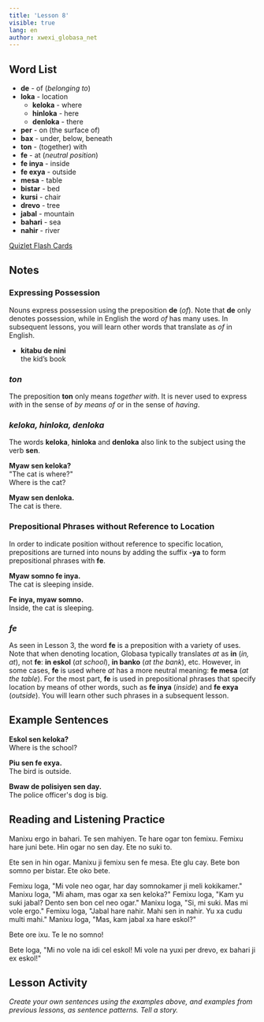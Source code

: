 ```yaml
---
title: 'Lesson 8'
visible: true
lang: en
author: xwexi_globasa_net
---
```


## Word List

* **de** - of (_belonging to_)
* **loka** - location
	* **keloka** - where 
	* **hinloka** - here
	* **denloka** - there
* **per** - on (the surface of)
* **bax** - under, below, beneath
* **ton**  - (together) with
* **fe** - at (_neutral position_) 
* **fe inya** - inside
* **fe exya** - outside 
* **mesa** - table
* **bistar** - bed
* **kursi** - chair
* **drevo**  - tree
* **jabal** - mountain
* **bahari** - sea
* **nahir** - river

[Quizlet Flash Cards](https://quizlet.com/557300190/globasa-101-lesson-8-flash-cards/)

## Notes
### Expressing Possession

Nouns express possession using the preposition **de** (_of_). Note that **de** only denotes possession, while in English the word _of_ has many uses. In subsequent lessons, you will learn other words that translate as _of_ in English. 

* **kitabu de nini**  
the kid’s book

### _ton_

The preposition **ton** only means _together with_. It is never used to express _with_ in the sense of _by means of_ or in the sense of _having_.

### _keloka, hinloka, denloka_

The words **keloka**, **hinloka** and **denloka** also link to the subject using the verb **sen**.

**Myaw sen keloka?**  
"The cat is where?"  
Where is the cat?

**Myaw sen denloka.**  
The cat is there.
 
### Prepositional Phrases without Reference to Location

In order to indicate position without reference to specific location, prepositions are turned into nouns by adding the suffix **-ya** to form prepositional phrases with **fe**.

**Myaw somno fe inya.**    
The cat is sleeping inside.

**Fe inya, myaw somno.**  
Inside, the cat is sleeping.

### _fe_

As seen in Lesson 3, the word **fe** is a preposition with a variety of uses. Note that when denoting location, Globasa typically translates _at_ as **in** (_in, at_), not **fe**: **in eskol** (_at school_), **in banko** (_at the bank_), etc. However, in some cases, **fe** is used where _at_ has a more neutral meaning: **fe mesa** (_at the table_). For the most part, **fe** is used in prepositional phrases that specify location by means of other words, such as **fe inya** (_inside_) and **fe exya** (_outside_). You will learn other such phrases in a subsequent lesson. 

## Example Sentences

**Eskol sen keloka?**   
Where is the school?

**Piu sen fe exya.**  
The bird is outside. 

**Bwaw de polisiyen sen day.**  
The police officer's dog is big.

## Reading and Listening Practice

Manixu ergo in bahari. Te sen mahiyen. Te hare ogar ton femixu. Femixu hare juni bete. Hin ogar no sen day. Ete no suki to.

Ete sen in hin ogar. Manixu ji femixu sen fe mesa. Ete glu cay. Bete bon somno per bistar. Ete oko bete.

Femixu loga, "Mi vole neo ogar, har day somnokamer ji meli kokikamer." Manixu loga, "Mi aham, mas ogar xa sen keloka?" Femixu loga, "Kam yu suki jabal? Dento sen bon cel neo ogar." Manixu loga, "Si, mi suki. Mas mi vole ergo." Femixu loga, "Jabal hare nahir. Mahi sen in nahir. Yu xa cudu multi mahi." Manixu loga, "Mas, kam jabal xa hare eskol?"

Bete ore ixu. Te le no somno!

Bete loga, "Mi no vole na idi cel eskol! Mi vole na yuxi per drevo, ex bahari ji ex eskol!"

## Lesson Activity

_Create your own sentences using the examples above, and examples from previous lessons, as sentence patterns. Tell a story._
